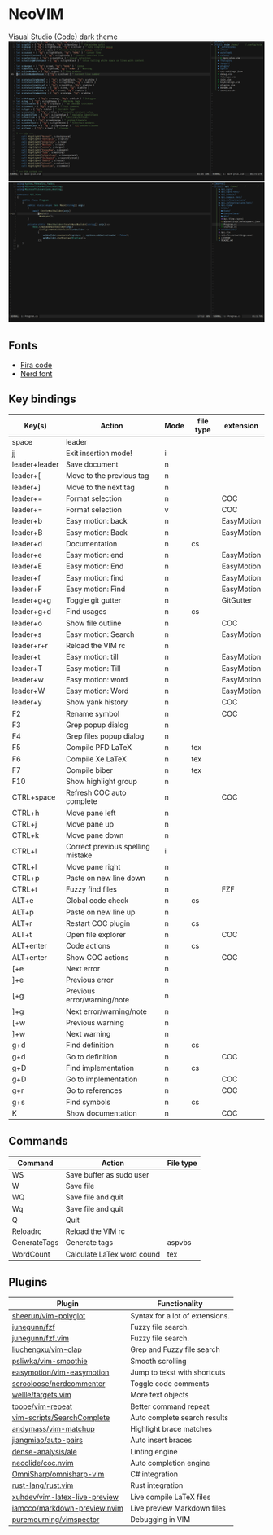 # NeoVIM

Visual Studio (Code) dark theme
![vim1](images/vim1.png)
![vim2](images/vim2.png)

## Fonts
* [Fira code](https://github.com/tonsky/FiraCode)
* [Nerd font](https://github.com/ryanoasis/nerd-fonts)


## Key bindings

| Key(s)           | Action                             | Mode  | file type | extension     |
| ---------------- | ---------------------------------- | ----- | --------- | ------------- |
| space            | leader                             |       |           |               |
| jj               | Exit insertion mode!               | i     |           |               |
| leader+leader    | Save document                      | n     |           |               |
| leader+[         | Move to the previous tag           | n     |           |               |
| leader+]         | Move to the next tag               | n     |           |               |
| leader+=         | Format selection                   | n     |           | COC           |
| leader+=         | Format selection                   | v     |           | COC           |
| leader+b         | Easy motion: back                  | n     |           | EasyMotion    |
| leader+B         | Easy motion: Back                  | n     |           | EasyMotion    |
| leader+d         | Documentation                      | n     | cs        |               |
| leader+e         | Easy motion: end                   | n     |           | EasyMotion    |
| leader+E         | Easy motion: End                   | n     |           | EasyMotion    |
| leader+f         | Easy motion: find                  | n     |           | EasyMotion    |
| leader+F         | Easy motion: Find                  | n     |           | EasyMotion    |
| leader+g+g       | Toggle git gutter                  | n     |           | GitGutter     |
| leader+g+d       | Find usages                        | n     | cs        |               |
| leader+o         | Show file outline                  | n     |           | COC           |
| leader+s         | Easy motion: Search                | n     |           | EasyMotion    |
| leader+r+r       | Reload the VIM rc                  | n     |           |               |
| leader+t         | Easy motion: till                  | n     |           | EasyMotion    |
| leader+T         | Easy motion: Till                  | n     |           | EasyMotion    |
| leader+w         | Easy motion: word                  | n     |           | EasyMotion    |
| leader+W         | Easy motion: Word                  | n     |           | EasyMotion    |
| leader+y         | Show yank history                  | n     |           | COC           |
| F2               | Rename symbol                      | n     |           | COC           |
| F3               | Grep popup dialog                  | n     |           |               |
| F4               | Grep files popup dialog            | n     |           |               |
| F5               | Compile PFD LaTeX                  | n     | tex       |               |
| F6               | Compile Xe LaTeX                   | n     | tex       |               |
| F7               | Compile biber                      | n     | tex       |               |
| F10              | Show highlight group               | n     |           |               |
| CTRL+space       | Refresh COC auto complete          | n     |           | COC           |
| CTRL+h           | Move pane left                     | n     |           |               |
| CTRL+j           | Move pane up                       | n     |           |               |
| CTRL+k           | Move pane down                     | n     |           |               |
| CTRL+l           | Correct previous spelling mistake  | i     |           |               |
| CTRL+l           | Move pane right                    | n     |           |               |
| CTRL+p           | Paste on new line down             | n     |           |               |
| CTRL+t           | Fuzzy find files                   | n     |           | FZF           |
| ALT+e            | Global code check                  | n     | cs        |               |
| ALT+p            | Paste on new line up               | n     |           |               |
| ALT+r            | Restart COC plugin                 | n     | cs        |               |
| ALT+t            | Open file explorer                 | n     |           | COC           |
| ALT+enter        | Code actions                       | n     | cs        |               |
| ALT+enter        | Show COC actions                   | n     |           | COC           |
| [+e              | Next error                         | n     |           |               |
| ]+e              | Previous error                     | n     |           |               |
| [+g              | Previous error/warning/note        | n     |           |               |
| ]+g              | Next error/warning/note            | n     |           |               |
| [+w              | Previous warning                   | n     |           |               |
| ]+w              | Next warning                       | n     |           |               |
| g+d              | Find definition                    | n     | cs        |               |
| g+d              | Go to definition                   | n     |           | COC           |
| g+D              | Find implementation                | n     | cs        |               |
| g+D              | Go to implementation               | n     |           | COC           |
| g+r              | Go to references                   | n     |           | COC           |
| g+s              | Find symbols                       | n     | cs        |               |
| K                | Show documentation                 | n     |           | COC           |

## Commands
| Command       | Action                        | File type |
| ------------- | ----------------------------- | --------- |
| WS            | Save buffer as sudo user      |           |
| W             | Save file                     |           |
| WQ            | Save file and quit            |           |
| Wq            | Save file and quit            |           |
| Q             | Quit                          |           |
| Reloadrc      | Reload the VIM rc             |           |
| GenerateTags  | Generate tags                 | aspvbs    |
| WordCount     | Calculate LaTex word cound    | tex       |

## Plugins
| Plugin                                                                            | Functionality                     |
| --------------------------------------------------------------------------------- | --------------------------------- |
| [sheerun/vim-polyglot](https://github.com/sheerun/vim-polyglot)                   | Syntax for a lot of extensions.   |
| [junegunn/fzf](https://github.com/junegunn/fzf)                                   | Fuzzy file search.                |
| [junegunn/fzf.vim](https://github.com/junegunn/fzf.vim)                           | Fuzzy file search.                |
| [liuchengxu/vim-clap](https://github.com/liuchengxu/vim-clap)                     | Grep and Fuzzy file search        |
| [psliwka/vim-smoothie](https://github.com/psliwka/vim-smoothie)                   | Smooth scrolling                  |
| [easymotion/vim-easymotion](https://github.com/easymotion/vim-easymotion)         | Jump to tekst with shortcuts      |
| [scrooloose/nerdcommenter](https://github.com/scrooloose/nerdcommenter)           | Toggle code comments              |
| [wellle/targets.vim](https://github.com/wellle/targets.vim)                       | More text objects                 |
| [tpope/vim-repeat](https://github.com/tpope/vim-repeat)                           | Better command repeat             |
| [vim-scripts/SearchComplete](https://github.com/vim-scripts/SearchComplete)       | Auto complete search results      |
| [andymass/vim-matchup](https://github.com/andymass/vim-matchup)                   | Highlight brace matches           |
| [jiangmiao/auto-pairs](https://github.com/jiangmiao/auto-pairs)                   | Auto insert braces                |
| [dense-analysis/ale](https://github.com/dense-analysis/ale)                       | Linting engine                    |
| [neoclide/coc.nvim](https://github.com/neoclide/coc.nvim)                         | Auto completion engine            |
| [OmniSharp/omnisharp-vim](https://github.com/OmniSharp/omnisharp-vim)             | C# integration                    |
| [rust-lang/rust.vim](https://github.com/rust-lang/rust.vim)                       | Rust integration                  |
| [xuhdev/vim-latex-live-preview](https://github.com/xuhdev/vim-latex-live-preview) | Live compile LaTeX files          |
| [iamcco/markdown-preview.nvim](https://github.com/iamcco/markdown-preview.nvim)   | Live preview Markdown files       |
| [puremourning/vimspector](https://github.com/puremourning/vimspector)             | Debugging in VIM                  |

